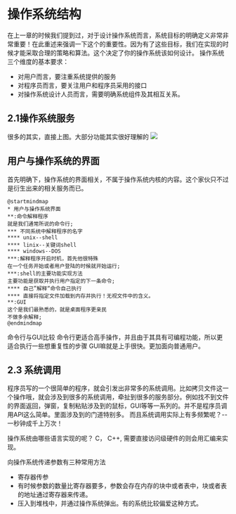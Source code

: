 # 操作系统结构
在上一章的时候我们提到过，对于设计操作系统而言，系统目标的明确定义非常非常重要！在此重述来强调一下这个的重要性。因为有了这些目标，我们在实现的时候才能采取合理的策略和算法。这个决定了你的操作系统该如何设计。
操作系统三个维度的基本要求：
- 对用户而言，要注重系统提供的服务
- 对程序员而言，要关注用户和程序员采用的接口
- 对操作系统设计人员而言，需要明确系统组件及其相互关系。

## 2.1操作系统服务
很多的其实，直接上图。大部分功能其实很好理解的
<a href="https://sm.ms/image/Z8AuRqGTtBdmiw6" target="_blank"><img src="https://i.loli.net/2021/08/25/Z8AuRqGTtBdmiw6.png" ></a>

## 用户与操作系统的界面
首先明确下，操作系统的界面相关，不属于操作系统内核的内容。这个家伙只不过是衍生出来的相关服务而已。

```puml
@startmindmap
* 用户与操作系统界面
**:命令解释程序
就是我们通常所说的命令行;
*** 不同系统中解释程序的名字
**** unix--shell
**** linix--关键词shell
**** windows--DOS
***:解释程序开启时机，首先他很特殊
在一个任务开始或者用户登陆的时候就开始运行;
***:shell的主要功能实现方法
主要功能是获取并执行用户指定的下一条命令;
**** 自己”解释“命令自己执行
**** 直接将指定文件加载到内存并执行！无视文件中的含义。
**:GUI
这个是我们最熟悉的，就是桌面程序更亲民
不做多余解释;
@endmindmap

```
命令行与GUI比较
命令行更适合高手操作，并且由于其具有可编程功能，所以更适合执行一些想重复性的步骤
GUI嘛就是上手很快。更加面向普通用户。

## 2.3 系统调用
程序员写的一个很简单的程序，就会引发出非常多的系统调用。比如拷贝文件这一个操作哦，就会涉及到很多的系统调用，牵扯到很多的服务部分。例如找不到文件的界面返回，弹窗，复制粘贴涉及到的鼠标，GUI等等一系列的。并不是程序员调用API这么简单。里面涉及到的门道特别多。
而且系统调用实际上有多频繁呢？--一秒钟成千上万次！

操作系统由哪些语言实现的呢？ C， C++, 需要直接访问级硬件的则会用汇编来实现。

向操作系统传递参数有三种常用方法
- 寄存器传参
- 有时候参数的数量比寄存器要多，参数会存在内存的块中或者表中，块或者表的地址通过寄存器来传递。
- 压入到堆栈中，并通过操作系统弹出。有的系统比较偏爱这种方式。